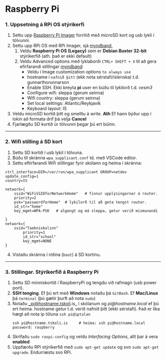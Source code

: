 # Raspberry Pi 

### 1. Uppsetning á RPi OS stýrikerfi 
1. Settu upp [Raspberry Pi Imager](https://www.raspberrypi.com/software/) forritið með microSD kort og usb lykli í tölvunni.
1. Settu upp RPi OS með RPi Imager, sjá [myndband](https://www.youtube.com/watch?v=ntaXWS8Lk34), 
    1. Veldu **Raspberry Pi OS (Legacy)** sem er **Debian Buster 32-bit** stýrikerfið (ath. það er ekki default) 
    2. Veldu Advanced options með lyklaborði `CTRL+ SHIFT + X` til að gera efirfarandi stillingar [myndband](https://www.youtube.com/watch?v=s93ss44C_yM):
        - Veldu í Image customization options `to always use`
        - hostname í `nafnið þitt` (ekk nota sérstafi/íslenska) t.d. gunnarthorunnarson
        - Enable SSH. Ekki breyta **pi** user en búðu til lykilorð t.d. _vesm3_
        - Configure wifi: sleppa (gerum seinna)
        - Wifi country: sleppa (gerum seinna)
        - Set local settings: Atlantic/Reykjavík
        - Keyboard layout: IS
1. Veldu microSD kortið þitt og smelltu á write. **Ath** Ef hann býður upp í lokin að formata drif þá velja **Cancel**
1. Fjarlægðu SD kortið úr tölvunni þegar þú ert búinn.

---

### 2. Wifi stilling á SD kort 
1. Settu SD kortið í usb lykil í tölvuna.
2. Búðu til skránna `wpa_supplicant.conf` td. með VSCode editor.   
3. Settu eftirfarandi Wifi stillingar fyrir skólann og heima í skránna:

```
ctrl_interface=DIR=/var/run/wpa_supplicant GROUP=netdev
update_config=1
country=IS

network={
	ssid="WiFiSSIDforNetworkHome"   # finnur upplýsingarnar á router.
	priority=2
	psk="passwordforHome"  # lykilorð til að geta tengst router.
	id_str="home"
	key_mgmt=WPA-PSK   # algengt og má sleppa, getur verið mismunandi

}
network={
	ssid="Taekniskolinn"  
    	priority=1 
    	id_str="school"
    	key_mgmt=NONE
}

```
4. Vistaðu skránna í rótina (`boot`) á SD kortinu.

---

### 3. Stillingar. Stýrikerfið á Raspberry Pi

1. Settu SD minniskortið í RaspberryPi og tengdu við rafmagn (usb power port).
1. **SSH tenging**. Ef þú ert með **Windows** notaðu þá `GitBash`. Ef **Mac/Linux** þá `terminal` (þú gætir þurft að nota `sudo`)
1. Notaðu  _pi@hostname.tskoli.is_ í skólanum og _pi@hostname.local_ ef þú ert heima. hostname getur t.d. verið nafnið þitt (ekki sérstafi). Það er líka hægt að nota ip töluna `ssh pi@iptalan`      
      ```Linux
      ssh pi@hostname.tskoli.is     # heima: ssh pi@hostname.local 
      password: raspberry
      ```   
1. Skrifaðu `sudo raspi-config` og veldu _Interfacing Options_, allt þar á vera **enabled**
1. Uppfærðu RPi stýrikerfið með `sudo apt-get update` og svo `sudo apt-get upgrade`. Endurræstu svo RPi.



<!--
### 3. Að tengjast RPi með VNC (GUI), 
1. [leiðbeiningar](https://www.tomshardware.com/reviews/raspberry-pi-headless-setup-how-to,6028.html#enabling-and-connecting-over-vnc). <br> Að keyra VNC server á Raspberry Pi leyfir þér að stjórna RPi desktop þráðlaust á fartölvu (the VNC viewer).
1. [stillingar á RPi OS](https://projects.raspberrypi.org/en/projects/raspberry-pi-using/0) t.d. að breyta upplausn á skjánum. 
-->


